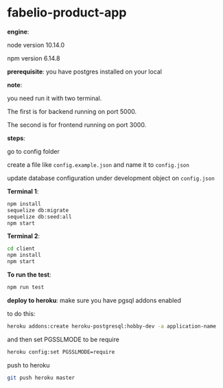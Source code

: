 # fabelio-product-app

**engine**:

node version 10.14.0

npm version 6.14.8

  

**prerequisite**:
you have postgres installed on your local

  

**note**:

you need run it with two terminal.

The first is for backend running on port 5000.

The second is for frontend running on port 3000.

  

**steps**:

go to config folder

create a file like `config.example.json` and name it to `config.json`

update database configuration under development object on `config.json`

  

**Terminal 1**:
```sh
npm install
sequelize db:migrate
sequelize db:seed:all
npm start
```
  

**Terminal 2**:

```sh
cd client
npm install
npm start
```

  

**To run the test**:

```sh
npm run test
```

  
  

**deploy to heroku**:
make sure you have pgsql addons enabled

to do this:
```sh
heroku addons:create heroku-postgresql:hobby-dev -a application-name
```

  

and then set PGSSLMODE to be require

```sh
heroku config:set PGSSLMODE=require
```

  

push to heroku

```sh
git push heroku master
```

